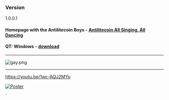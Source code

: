 ### Version
1.0.0.1


#### Homepage with the Antilitecoin Boys - [Antilitecoin All Singing, All Dancing](http://antilitecoin.pw/)

#### QT: Windows - [download](https://mega.nz/#!6wAnnTRR!bD9NPHKh9xD-ItEBzLsW68T7TQJw_GCmyjVoJi3smwM)
----------


![gay.png](https://bitbucket.org/repo/kB584r/images/1813913965-gay.png)



----------

https://youtu.be/1wc-AQJ2MYo

[![Poster](http://ll-media.tmz.com/2015/11/13/1113-village-people-getty-5.jpg)](https://www.youtube.com/watch?v=CS9OO0S5w2k)








`
